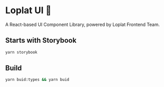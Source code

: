 # Loplat UI 🚀

A React-based UI Component Library, powered by Loplat Frontend Team.

## Starts with Storybook
```bash
yarn storybook
```

## Build
```bash
yarn buid:types && yarn buid
```
